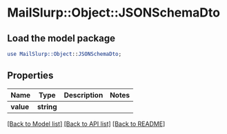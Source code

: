 # MailSlurp::Object::JSONSchemaDto

## Load the model package
```perl
use MailSlurp::Object::JSONSchemaDto;
```

## Properties
Name | Type | Description | Notes
------------ | ------------- | ------------- | -------------
**value** | **string** |  | 

[[Back to Model list]](../README#documentation-for-models) [[Back to API list]](../README#documentation-for-api-endpoints) [[Back to README]](../README)


